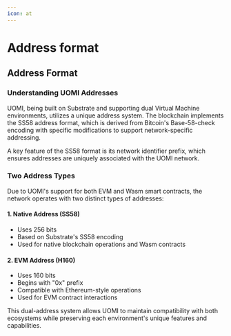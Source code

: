 ```yaml
---
icon: at
---
```


# Address format

## Address Format

### Understanding UOMI Addresses

UOMI, being built on Substrate and supporting dual Virtual Machine environments, utilizes a unique address system. The blockchain implements the SS58 address format, which is derived from Bitcoin's Base-58-check encoding with specific modifications to support network-specific addressing.

A key feature of the SS58 format is its network identifier prefix, which ensures addresses are uniquely associated with the UOMI network.

### Two Address Types

Due to UOMI's support for both EVM and Wasm smart contracts, the network operates with two distinct types of addresses:

#### 1. Native Address (SS58)

* Uses 256 bits
* Based on Substrate's SS58 encoding
* Used for native blockchain operations and Wasm contracts

#### 2. EVM Address (H160)

* Uses 160 bits
* Begins with "0x" prefix
* Compatible with Ethereum-style operations
* Used for EVM contract interactions

This dual-address system allows UOMI to maintain compatibility with both ecosystems while preserving each environment's unique features and capabilities.

